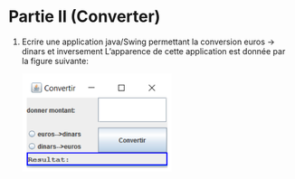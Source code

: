 # Partie II (Converter)

1. Ecrire une application java/Swing permettant la conversion euros → dinars et inversement L’apparence de cette application est donnée par la figure suivante:

    ![java_gui2](../../images/partie2.png)